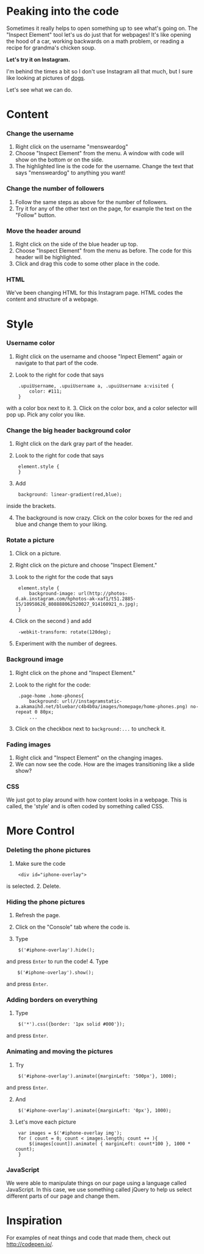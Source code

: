 # Peaking into the code

Sometimes it really helps to open something up to see what's going on.  The "Inspect Element" tool let's us do just that for webpages!  It's like opening the hood of a car, working backwards on a math problem, or reading a recipe for grandma's chicken soup.

**Let's try it on Instagram.**

I'm behind the times a bit so I don't use Instagram all that much, but I sure like looking at pictures of [dogs](http://instagram.com/mensweardog/).

Let's see what we can do.

# Content

### Change the username

1. Right click on the username "mensweardog"
2. Choose "Inspect Element" from the menu.  A window with code will show on the bottom or on the side.
3. The highlighted line is the code for the username.  Change the text that says "mensweardog" to anything you want!

### Change the number of followers

1. Follow the same steps as above for the number of followers.
2. Try it for any of the other text on the page, for example the text on the "Follow" button.


### Move the header around

1. Right click on the side of the blue header up top.
2. Choose "Inspect Element" from the menu as before.  The code for this header will be highlighted.
3. Click and drag this code to some other place in the code.

### HTML

We've been changing HTML for this Instagram page.  HTML codes the content and structure of a webpage.

# Style

### Username color

1. Right click on the username and choose "Inpect Element" again or navigate to that part of the code.
2. Look to the right for code that says

        .upuiUsername, .upuiUsername a, .upuiUsername a:visited {
            color: #111;
        }
with a color box next to it.
3. Click on the color box, and a color selector will pop up.  Pick any color you like.

### Change the big header background color

1. Right click on the dark gray part of the header.

2. Look to the right for code that says

        element.style {
        }
3. Add

        background: linear-gradient(red,blue);
inside the brackets.

4. The background is now crazy.  Click on the color boxes for the red and blue and change them to your liking.

### Rotate a picture

1. Click on a picture.
2. Right click on the picture and choose "Inspect Element."
3. Look to the right for the code that says

        element.style {
            background-image: url(http://photos-d.ak.instagram.com/hphotos-ak-xaf1/t51.2885-15/10958626_808888062520027_914160921_n.jpg);
        }
4. Click on the second } and add

        -webkit-transform: rotate(120deg);
5. Experiment with the number of degrees.

### Background image
1. Right click on the phone and "Inspect Element."
2. Look to the right for the code:

        .page-home .home-phones{
            background: url(//instagramstatic-a.akamaihd.net/bluebar/c4b4b0a/images/homepage/home-phones.png) no-repeat 0 80px;
            ...
3. Click on the checkbox next to ```background:...``` to uncheck it.

### Fading images
1. Right click and "Inspect Element" on the changing images.
2. We can now see the code. How are the images transitioning like a slide show?

### CSS
We just got to play around with how content looks in a webpage.  This is called, the 'style' and is often coded by something called CSS.

# More Control

### Deleting the phone pictures
1. Make sure the code

        <div id="iphone-overlay">
is selected.
2. Delete.

### Hiding the phone pictures
1. Refresh the page.
2. Click on the "Console" tab where the code is.
3. Type

        $('#iphone-overlay').hide();
and press ```Enter``` to run the code!
4. Type

        $('#iphone-overlay').show();
and press ```Enter```.

### Adding borders on everything
1. Type

        $('*').css({border: '1px solid #000'});
and press ```Enter```.

### Animating and moving the pictures
1. Try

        $('#iphone-overlay').animate({marginLeft: '500px'}, 1000);
and press ```Enter```.

2. And

        $('#iphone-overlay').animate({marginLeft: '0px'}, 1000);
3. Let's move each picture

        var images = $('#iphone-overlay img');
        for ( count = 0; count < images.length; count ++ ){
            $(images[count]).animate( { marginLeft: count*100 }, 1000 * count);
        }

### JavaScript

We were able to manipulate things on our page using a language called JavaScript.  In this case, we use something called jQuery to help us select different parts of our page and change them.


# Inspiration

For examples of neat things and code that made them, check out http://codepen.io/.
